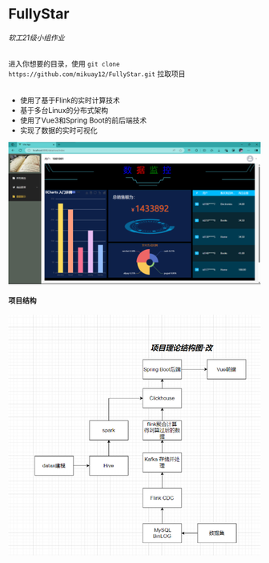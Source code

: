# FullyStar

###### 软工21级小组作业

进入你想要的目录，使用 ``` git clone https://github.com/mikuay12/FullyStar.git ``` 拉取项目

###### 

- 使用了基于Flink的实时计算技术
- 基于多台Linux的分布式架构
- 使用了Vue3和Spring Boot的前后端技术 
- 实现了数据的实时可视化

<img title="" src="./data.png" alt="">



#### 项目结构

<img title="" src="./structer.png" alt="">
